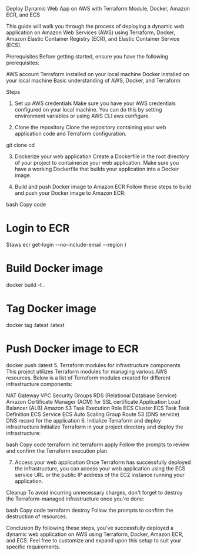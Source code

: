 

Deploy Dynamic Web App on AWS with Terraform Module, Docker, Amazon ECR, and ECS


This guide will walk you through the process of deploying a dynamic web application on Amazon Web Services (AWS) using Terraform, Docker, Amazon Elastic Container Registry (ECR), and Elastic Container Service (ECS).



Prerequisites
Before getting started, ensure you have the following prerequisites:



AWS account
Terraform installed on your local machine
Docker installed on your local machine
Basic understanding of AWS, Docker, and Terraform



Steps
1. Set up AWS credentials
Make sure you have your AWS credentials configured on your local machine. You can do this by setting environment variables or using AWS CLI aws configure.



3. Clone the repository
Clone the repository containing your web application code and Terraform configuration.


git clone <repository-url>
cd <repository-directory>

3. Dockerize your web application
Create a Dockerfile in the root directory of your project to containerize your web application. Make sure you have a working Dockerfile that builds your application into a Docker image.



4. Build and push Docker image to Amazon ECR
Follow these steps to build and push your Docker image to Amazon ECR:

bash
Copy code
# Login to ECR
$(aws ecr get-login --no-include-email --region <your-region>)

# Build Docker image
docker build -t <your-image-name> .

# Tag Docker image
docker tag <your-image-name>:latest <your-ecr-repository-url>:latest

# Push Docker image to ECR
docker push <your-ecr-repository-url>:latest
5. Terraform modules for infrastructure components
This project utilizes Terraform modules for managing various AWS resources. Below is a list of Terraform modules created for different infrastructure components:

NAT Gateway
VPC
Security Groups
RDS (Relational Database Service)
Amazon Certificate Manager (ACM) for SSL certificate
Application Load Balancer (ALB)
Amazon S3
Task Execution Role
ECS Cluster
ECS Task
Task Definition
ECS Service
ECS Auto Scaling Group
Route 53 (DNS service)
DNS record for the application
6. Initialize Terraform and deploy infrastructure
Initialize Terraform in your project directory and deploy the infrastructure:

bash
Copy code
terraform init
terraform apply
Follow the prompts to review and confirm the Terraform execution plan.

7. Access your web application
Once Terraform has successfully deployed the infrastructure, you can access your web application using the ECS service URL or the public IP address of the EC2 instance running your application.

Cleanup
To avoid incurring unnecessary charges, don't forget to destroy the Terraform-managed infrastructure once you're done:

bash
Copy code
terraform destroy
Follow the prompts to confirm the destruction of resources.

Conclusion
By following these steps, you've successfully deployed a dynamic web application on AWS using Terraform, Docker, Amazon ECR, and ECS. Feel free to customize and expand upon this setup to suit your specific requirements.


